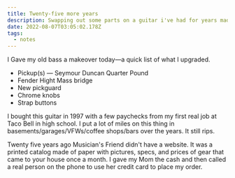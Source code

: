 ```yaml
---
title: Twenty-five more years
description: Swapping out some parts on a guitar i've had for years made me think about some things
date: 2022-08-07T03:05:02.178Z
tags:
  - notes
---
```

I Gave my old bass a makeover today—a quick list of what I upgraded.

- Pickup(s) — Seymour Duncan Quarter Pound
- Fender Hight Mass bridge
- New pickguard
- Chrome knobs
- Strap buttons

I bought this guitar in 1997 with a few paychecks from my first real job at Taco Bell in high school. I put a lot of miles on this thing in basements/garages/VFWs/coffee shops/bars over the years. It still rips.

Twenty five years ago Musician's Friend didn't have a website. It was a printed catalog made of paper with pictures, specs, and prices of gear that came to your house once a month. I gave my Mom the cash and then called a real person on the phone to use her credit card to place my order.
